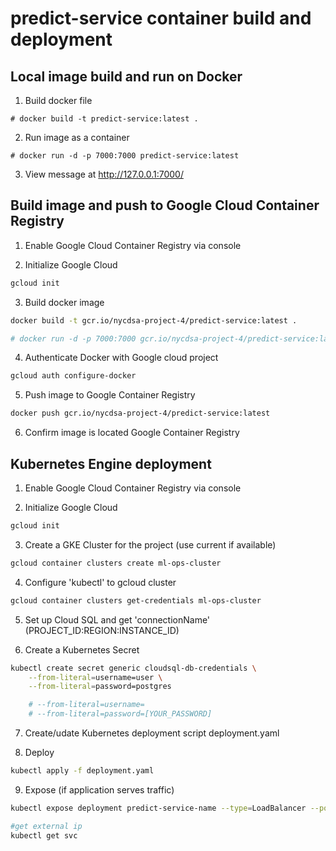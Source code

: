 # predict-service container build and deployment 

## Local image build and run on Docker

1. Build docker file
```
# docker build -t predict-service:latest .
```

2. Run image as a container
```
# docker run -d -p 7000:7000 predict-service:latest 
```

3. View message at http://127.0.0.1:7000/

## Build image and push to Google Cloud Container Registry

1. Enable Google Cloud Container Registry via console

2. Initialize Google Cloud
```bash
gcloud init
```

3. Build docker image
```bash
docker build -t gcr.io/nycdsa-project-4/predict-service:latest .

# docker run -d -p 7000:7000 gcr.io/nycdsa-project-4/predict-service:latest
```

4. Authenticate Docker with Google cloud project
```bash
gcloud auth configure-docker
```

5. Push image to Google Container Registry
```bash
docker push gcr.io/nycdsa-project-4/predict-service:latest
```

6. Confirm image is located Google Container Registry


## Kubernetes Engine deployment

1. Enable Google Cloud Container Registry via console

2. Initialize Google Cloud
```bash
gcloud init
```

3. Create a GKE Cluster for the project (use current if available)
```bash
gcloud container clusters create ml-ops-cluster
```

4. Configure 'kubectl' to gcloud cluster
```bash
gcloud container clusters get-credentials ml-ops-cluster
```

5. Set up Cloud SQL and get 'connectionName' (PROJECT_ID:REGION:INSTANCE_ID)

6. Create a Kubernetes Secret
```bash
kubectl create secret generic cloudsql-db-credentials \
    --from-literal=username=user \
    --from-literal=password=postgres

    # --from-literal=username=
    # --from-literal=password=[YOUR_PASSWORD]
```

7. Create/udate Kubernetes deployment script deployment.yaml

8. Deploy
```bash
kubectl apply -f deployment.yaml
```

9. Expose (if application serves traffic)
```bash
kubectl expose deployment predict-service-name --type=LoadBalancer --port 7000 [PORT_YOUR_APP_RUNS_ON]

#get external ip
kubectl get svc
```